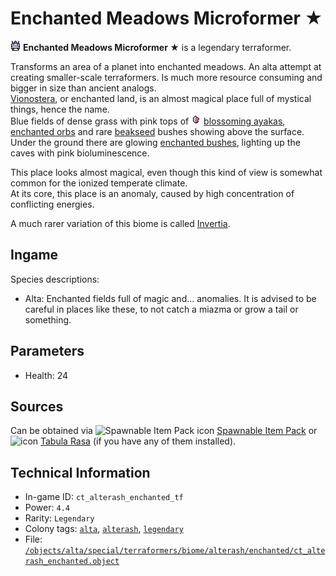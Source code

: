 # Enchanted Meadows Microformer ★

<img src="https://raw.githubusercontent.com/Ceterai/Enternia/main/objects/alta/special/terraformers/biome/alterash/enchanted/icon.png" alt="Enchanted Meadows Microformer ★ icon" loading="lazy" height="16px" width="auto" /> **Enchanted Meadows Microformer ★** is a legendary terraformer.

Transforms an area of a planet into enchanted meadows. An alta attempt at creating smaller-scale terraformers. Is much more resource consuming and bigger in size than ancient analogs.  
[Vionostera](https://ceterai.github.io/MyEnternia/Wiki/Vionostera), or enchanted land, is an almost magical place full of mystical things, hence the name.  
Blue fields of dense grass with pink tops of <img src="https://raw.githubusercontent.com/Ceterai/Enternia/main/objects/biome/alterash/ayaka/ct_ayaka_blossom_tree.png" alt="Blossoming Ayaka icon" loading="lazy" height="16px" width="auto" /> [blossoming ayakas](https://ceterai.github.io/MyEnternia/Wiki/BlossomingAyaka), [enchanted orbs](https://ceterai.github.io/MyEnternia/Wiki/enchantedorbs) and rare [beakseed](https://ceterai.github.io/MyEnternia/Wiki/Tags/Beakseed) bushes showing above the surface.  
Under the ground there are glowing [enchanted bushes](https://ceterai.github.io/MyEnternia/Wiki/enchantedbushes), lighting up the caves with pink bioluminescence.

This place looks almost magical, even though this kind of view is somewhat common for the ionized temperate climate.  
At its core, this place is an anomaly, caused by high concentration of conflicting energies.

A much rarer variation of this biome is called [Invertia](https://ceterai.github.io/MyEnternia/Wiki/Invertia).

## Ingame

Species descriptions:

- Alta: Enchanted fields full of magic and... anomalies. It is advised to be careful in places like these, to not catch a miazma or grow a tail or something.

## Parameters

- Health: 24

## Sources

Can be obtained via <img src="https://raw.githubusercontent.com/Silverfeelin/Starbound-SpawnableItemPack/master/interface/sip/iconSmall.png" alt="Spawnable Item Pack icon" width="18" height="14"/> [Spawnable Item Pack](https://steamcommunity.com/sharedfiles/filedetails/?id=733665104) or <img src="https://steamuserimages-a.akamaihd.net/ugc/263843960696222713/3EC9A7C005541F7D577EBCB8C5736B4EFC9973D6/" alt="icon" width="8" height="12"/> [Tabula Rasa](https://community.playstarbound.com/resources/the-tabula-rasa.3222/) (if you have any of them installed).

## Technical Information

- In-game ID: `ct_alterash_enchanted_tf`
- Power: `4.4`
- Rarity: `Legendary`
- Colony tags: [`alta`](https://ceterai.github.io/MyEnternia/Wiki/Tags/Alta), [`alterash`](https://ceterai.github.io/MyEnternia/Wiki/Tags/Alterash), [`legendary`](https://ceterai.github.io/MyEnternia/Wiki/Tags/Legendary)
- File: [`/objects/alta/special/terraformers/biome/alterash/enchanted/ct_alterash_enchanted.object`](https://github.com/Ceterai/Enternia/blob/main/objects/alta/special/terraformers/biome/alterash/enchanted/ct_alterash_enchanted.object)
